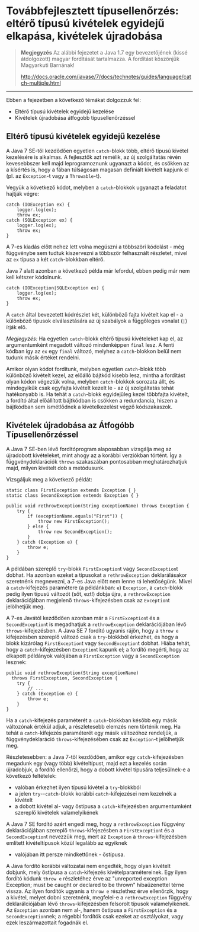 Továbbfejlesztett típusellenőrzés: eltérő típusú kivételek egyidejű elkapása, kivételek újradobása
==================================================================================================

> **Megjegyzés** Az alábbi fejezetet a Java 1.7 egy bevezetőjének (kissé átdolgozott) magyar fordítását tartalmazza. A fordítást köszönjük Magyarkuti Barnának! 
> 
> <http://docs.oracle.com/javase/7/docs/technotes/guides/language/catch-multiple.html>

---

Ebben a fejezetben a következő témákat dolgozzuk fel:

 *	Eltérő típusú kivételek egyidejű kezelése
 *	Kivételek újradobása átfogobb típusellenőrzéssel


Eltérő típusú kivételek egyidejű kezelése
------------------------------------------

A Java 7 SE-től kezdődően egyetlen `catch`-blokk több, eltérő típusú
kivétel kezelésére is alkalmas. A fejlesztők azt remélik, az új
szolgáltatás révén kevesebbszer kell majd leprogramoznunk ugyanazt a kódot,
és csökken az a kísértés is, hogy a fában túlságosan magasan definiált kivételt
kapjunk el (pl. az `Exception`-t vagy a `Throwable`-t).

Vegyük a következő kódot, melyben a `catch`-blokkok ugyanazt a feladatot
hajtják végre:

	catch (IOException ex) {
		logger.log(ex);
		throw ex;
	catch (SQLException ex) {
		logger.log(ex);
		throw ex;
	}

A 7-es kiadás előtt nehez lett volna megúszni a többszöri kódolást - még
függvénybe sem tudtuk kiszervezni a többször felhasznált részletet, mivel
az `ex` típusa a két `catch`-blokkban eltérő.

Java 7 alatt azonban a következő példa már lefordul, ebben pedig már nem
kell kétszer kódolnunk.

	catch (IOException|SQLException ex) {
		logger.log(ex);
		throw ex;
	}

A `catch` által bevezetett kódrészlet két, különböző fajta
kivételt kap el - a különböző típusok elválasztására az új
szabályok a függőleges vonalat (`|`) írják elő.

*Megjegyzés:* Ha egyetlen `catch`-blokk eltérő típusú kivételeket kap el,
az argumentumként megadott változó mindenképpen `final` lesz. A fenti
kódban így az `ex` egy `final` változó, melyhez a `catch`-blokkon belül nem
tudunk másik értéket rendelni.

Amikor olyan kódot fordítunk, melyben egyetlen `catch`-blokk több különböző
kivételt kezel, az előálló bájtkód kisebb lesz, mintha a fordítást olyan
kódon végeztük volna, melyben `catch`-blokkok sorozata állt, és mindegyikük
csak egyfajta kivételt kezelt le - az új szolgáltatás tehát hatékonyabb
is. Ha tehát a `catch`-blokk egyidejűleg kezel többfajta kivételt, a fordító
által előállított bájtkódban is csökken a redundancia, hiszen a bájtkódban sem
ismétlődnek a kivételkezelést végző kódszakaszok.


Kivételek újradobása az Átfogóbb Típusellenőrzéssel
---------------------------------------------------

A Java 7 SE-ben lévő fordítóprogram alaposabban vizsgálja meg az újradobott
kivételeket, mint ahogy az a korábbi verziókban történt. Így a
függvénydeklarációk `throws` szakaszában pontosabban meghatározhatjuk majd,
milyen kivételt dob a metódusunk.

Vizsgáljuk meg a következő példát:

	static class FirstException extends Exception { }
	static class SecondException extends Exception { }

	public void rethrowException(String exceptionName) throws Exception {
		try {
			if (exceptionName.equals("First")) {
				throw new FirstException();
			} else {
				throw new SecondException();
			}
		} catch (Exception e) {
			throw e;
		}
	}

A példában szereplő `try`-blokk `FirstException`t vagy `SecondException`t
dobhat. Ha azonban ezeket a típusokat a `rethrowException` deklarálásakor
szeretnénk megnevezni, a 7-es Java előtt nem lenne rá lehetőségünk. Mivel a
`catch`-kifejezés paramétere (a példánkban: `e`) `Exception`, a
`catch`-blokk pedig ilyen típusú változót (sőt, ezt!) dobja újra, a
`rethrowException` deklarációjában megjelenő `throws`-kifejezésben csak az
`Exception`t jelölhetjük meg.

A 7-es Javától kezdődően azonban már a `FirstException`t és a
`SecondException`t is megadhatjuk a `rethrowException` deklarációjában lévő
`throws`-kifejezésben. A Java SE 7 fordító ugyanis rájön, hogy a `throw e`
kifejezésben szereplő változó csak a `try`-blokkból érkezhet, és hogy a
blokk kizárólag `FirstException`t vagy `SecondException`t dobhat. Hiába
tehát, hogy a `catch`-kifejezésben `Exception`t kapunk el; a fordító
megérti, hogy az elkapott példányok valójában a `FirstException` vagy a
`SecondException` lesznek:

	public void rethrowException(String exceptionName)
	  throws FirstException, SecondException {
		try {
			// ...
		} catch (Exception e) {
			throw e;
		}
	}

Ha a `catch`-kifejezés paraméterét a `catch`-blokkban később egy másik
változónak értékül adjuk, a részletesebb elemzés nem történik meg. Ha
tehát a `catch`-kifejezés paraméterét egy másik változóhoz rendeljük, a
függvénydeklaráció `throws`-kifejezésében csak az `Exception`-t
jelölhetjük meg.

Részletesebben: a Java 7-től kezdődően, amikor egy `catch`-kifejezésben
megadunk egy (vagy több) kivételtípust, majd ezt a kezelés során
újradobjuk, a fordító ellenőrzi, hogy a dobott kivétel típusára
teljesülnek-e a következő feltételek:

 *	valóban érkezhet ilyen típusú kivétel a `try`-blokkból
 *	a jelen `try`--`catch`-blokk korábbi `catch`-kifejezései nem
 	kezelnék a kivételt
 *	a dobott kivétel al- vagy őstípusa a `catch`-kifejezésben
 	argumentumként szereplő kivételek valamelyikének

A Java 7 SE fordító azért engedi meg, hogy a `rethrowException` függvény
deklarációjában szereplő `throws`-kifejezésben a `FirstException`t és a
`SecondException`t nevezzük meg, mert az `Exception` a
`throws`-kifejezésben említett kivételtípusok közül legalább az egyiknek
- valójában itt persze mindkettőnek - őstípusa.

A Java fordító korábbi változatai nem engedték, hogy olyan kivételt
dobjunk, mely őstípusa a `catch`-kifejezés kivételparamétereinek. Egy
ilyen fordító kódunk `throw e` részletéhez érve az "unreported
exception Exception; must be caught or declared to be thrown" hibaüzenettel
térne vissza. Az ilyen fordítók ugyanis a `throw e` részlethez érve
ellenőrzik, hogy a kivétel, melyet dobni szeretnénk, megfelel-e a
`rethrowException` függvény deklarálciójában lévő `throws`-kifejezésben
felsorolt típusok valamelyikének. Az `Exception` azonban nem al-, hanem
őstípusa a `FirstException` és a `SecondException`nek; a régebbi
fordítók csak ezeket az osztályokat, vagy ezek leszármazottait fogadnák el.

